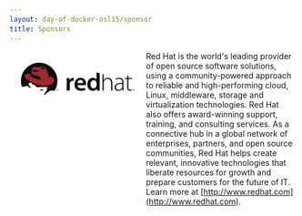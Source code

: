 ```yaml
---
layout: day-of-docker-osl15/sponsor
title: Sponsors
---
```

<div style="width:200px;float:left;padding:20px">
  <div style="height:200px;position:relative;">
    <a href="http://www.redhat.com" target="_blank"><img style="position: absolute; top: 0;width:200px" src="/images/sponsors/Red_Hat.png" /></a>
  </div>
  <div style="height:40px;text-align:center;font-size:82%;"><br/></div>
</div>


Red Hat is the world's leading provider of open source software solutions, using a community-powered approach to reliable and high-performing cloud, Linux, middleware, storage and virtualization technologies. Red Hat also offers award-winning support, training, and consulting services. As a connective hub in a global network of enterprises, partners, and open source communities, Red Hat helps create relevant, innovative technologies that liberate resources for growth and prepare customers for the future of IT. Learn more at [http://www.redhat.com](http://www.redhat.com).
